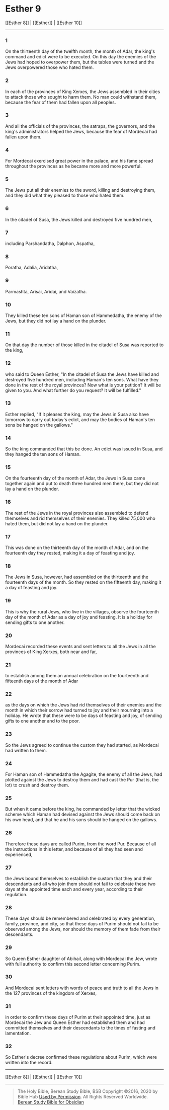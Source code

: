 # Esther 9

[[Esther 8]] | [[Esther]] | [[Esther 10]]

---

### 1
On the thirteenth day of the twelfth month, the month of Adar, the king's command and edict were to be executed. On this day the enemies of the Jews had hoped to overpower them, but the tables were turned and the Jews overpowered those who hated them.

### 2
In each of the provinces of King Xerxes, the Jews assembled in their cities to attack those who sought to harm them. No man could withstand them, because the fear of them had fallen upon all peoples.

### 3
And all the officials of the provinces, the satraps, the governors, and the king's administrators helped the Jews, because the fear of Mordecai had fallen upon them.

### 4
For Mordecai exercised great power in the palace, and his fame spread throughout the provinces as he became more and more powerful.

### 5
The Jews put all their enemies to the sword, killing and destroying them, and they did what they pleased to those who hated them.

### 6
In the citadel of Susa, the Jews killed and destroyed five hundred men,

### 7
including Parshandatha, Dalphon, Aspatha,

### 8
Poratha, Adalia, Aridatha,

### 9
Parmashta, Arisai, Aridai, and Vaizatha.

### 10
They killed these ten sons of Haman son of Hammedatha, the enemy of the Jews, but they did not lay a hand on the plunder.

### 11
On that day the number of those killed in the citadel of Susa was reported to the king,

### 12
who said to Queen Esther, "In the citadel of Susa the Jews have killed and destroyed five hundred men, including Haman's ten sons. What have they done in the rest of the royal provinces? Now what is your petition? It will be given to you. And what further do you request? It will be fulfilled."

### 13
Esther replied, "If it pleases the king, may the Jews in Susa also have tomorrow to carry out today's edict, and may the bodies of Haman's ten sons be hanged on the gallows."

### 14
So the king commanded that this be done. An edict was issued in Susa, and they hanged the ten sons of Haman.

### 15
On the fourteenth day of the month of Adar, the Jews in Susa came together again and put to death three hundred men there, but they did not lay a hand on the plunder.

### 16
The rest of the Jews in the royal provinces also assembled to defend themselves and rid themselves of their enemies. They killed 75,000 who hated them, but did not lay a hand on the plunder.

### 17
This was done on the thirteenth day of the month of Adar, and on the fourteenth day they rested, making it a day of feasting and joy.

### 18
The Jews in Susa, however, had assembled on the thirteenth and the fourteenth days of the month. So they rested on the fifteenth day, making it a day of feasting and joy.

### 19
This is why the rural Jews, who live in the villages, observe the fourteenth day of the month of Adar as a day of joy and feasting. It is a holiday for sending gifts to one another.

### 20
Mordecai recorded these events and sent letters to all the Jews in all the provinces of King Xerxes, both near and far,

### 21
to establish among them an annual celebration on the fourteenth and fifteenth days of the month of Adar

### 22
as the days on which the Jews had rid themselves of their enemies and the month in which their sorrow had turned to joy and their mourning into a holiday. He wrote that these were to be days of feasting and joy, of sending gifts to one another and to the poor.

### 23
So the Jews agreed to continue the custom they had started, as Mordecai had written to them.

### 24
For Haman son of Hammedatha the Agagite, the enemy of all the Jews, had plotted against the Jews to destroy them and had cast the Pur (that is, the lot) to crush and destroy them.

### 25
But when it came before the king, he commanded by letter that the wicked scheme which Haman had devised against the Jews should come back on his own head, and that he and his sons should be hanged on the gallows.

### 26
Therefore these days are called Purim, from the word Pur. Because of all the instructions in this letter, and because of all they had seen and experienced,

### 27
the Jews bound themselves to establish the custom that they and their descendants and all who join them should not fail to celebrate these two days at the appointed time each and every year, according to their regulation.

### 28
These days should be remembered and celebrated by every generation, family, province, and city, so that these days of Purim should not fail to be observed among the Jews, nor should the memory of them fade from their descendants.

### 29
So Queen Esther daughter of Abihail, along with Mordecai the Jew, wrote with full authority to confirm this second letter concerning Purim.

### 30
And Mordecai sent letters with words of peace and truth to all the Jews in the 127 provinces of the kingdom of Xerxes,

### 31
in order to confirm these days of Purim at their appointed time, just as Mordecai the Jew and Queen Esther had established them and had committed themselves and their descendants to the times of fasting and lamentation.

### 32
So Esther's decree confirmed these regulations about Purim, which were written into the record.

---

[[Esther 8]] | [[Esther]] | [[Esther 10]]

---

> The Holy Bible, Berean Study Bible, BSB
> Copyright &copy;2016, 2020 by Bible Hub
> [Used by Permission](https://berean.bible/terms.htm). All Rights Reserved Worldwide.
> [Berean Study Bible for Obsidian](https://github.com/gapmiss/berean-study-bible-for-obsidian)</small>

